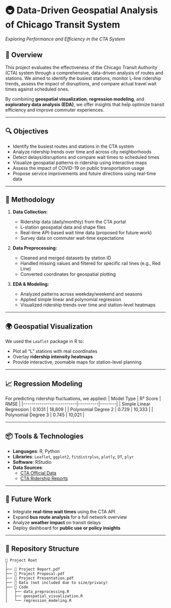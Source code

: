 # 🚇 Data-Driven Geospatial Analysis of Chicago Transit System  
*Exploring Performance and Efficiency in the CTA System*

## 📍 Overview  
This project evaluates the effectiveness of the Chicago Transit Authority (CTA) system through a comprehensive, data-driven analysis of routes and stations. We aimed to identify the busiest stations, monitor L-line ridership trends, assess the impact of disruptions, and compare actual travel wait times against scheduled ones. 

By combining **geospatial visualization**, **regression modeling**, and **exploratory data analysis (EDA)**, we offer insights that help optimize transit efficiency and improve commuter experiences.

---

## 🔍 Objectives  
- Identify the busiest routes and stations in the CTA system  
- Analyze ridership trends over time and across city neighborhoods  
- Detect delays/disruptions and compare wait times to scheduled times  
- Visualize geospatial patterns in ridership using interactive maps  
- Assess the impact of COVID-19 on public transportation usage  
- Propose service improvements and future directions using real-time data

---

## 🧪 Methodology  
1. **Data Collection:**  
   - Ridership data (daily/monthly) from the CTA portal  
   - L-station geospatial data and shape files  
   - Real-time API-based wait time data (proposed for future work)  
   - Survey data on commuter wait-time expectations  

2. **Data Preprocessing:**  
   - Cleaned and merged datasets by station ID  
   - Handled missing values and filtered for specific rail lines (e.g., Red Line)  
   - Converted coordinates for geospatial plotting  

3. **EDA & Modeling:**  
   - Analyzed patterns across weekday/weekend and seasons  
   - Applied simple linear and polynomial regression  
   - Visualized ridership trends over time and station-level heatmaps  

---

## 🌍 Geospatial Visualization  
We used the `Leaflet` package in R to:  
- Plot all “L” stations with real coordinates  
- Overlay **ridership intensity heatmaps**  
- Provide interactive, zoomable maps for station-level planning  

---

## 📈 Regression Modeling  
For predicting ridership fluctuations, we applied:
| Model Type               | R² Score | RMSE   |
|--------------------------|----------|--------|
| Simple Linear Regression | 0.1031   | 18,809 |
| Polynomial Degree 2      | 0.729    | 10,333 |
| Polynomial Degree 3      | 0.745    | 10,021 |

---

## 📦 Tools & Technologies  
- **Languages**: R, Python  
- **Libraries**: `Leaflet`, `ggplot2`, `fitdistrplus`, `plotly`, `DT`, `plyr`  
- **Software**: RStudio  
- **Data Sources**:  
   - [CTA Official Data](https://www.transitchicago.com/data/)  
   - [CTA Ridership Reports](https://www.transitchicago.com/ridership/)

---

## 🧠 Future Work  
- Integrate **real-time wait times** using the CTA API  
- Expand **bus route analysis** for a full network overview  
- Analyze **weather impact** on transit delays  
- Deploy dashboard for **public use or policy insights**

---

## 📁 Repository Structure
```
📂 Project Root
│
├── 📄 Project Report.pdf
├── 📄 Project Proposal.pdf
├── 📄 Project Presentation.pdf
├── 📁 Data (not included due to size/privacy)
├── 📂 Code
│   ├── data_preprocessing.R
│   ├── geospatial_visualization.R
│   └── regression_modeling.R
```
